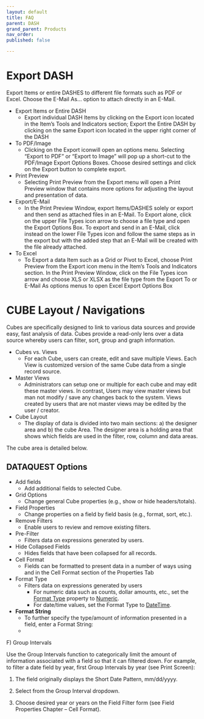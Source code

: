 ```yaml
---
layout: default
title: FAQ
parent: DASH
grand_parent: Products
nav_order: 
published: false

---
```

# Export DASH

Export Items or entire DASHES to different file formats such as PDF or Excel. Choose the E-Mail As… option to attach directly in an E-Mail.

* Export Items or Entire DASH
  * Export individual DASH Items by clicking on the Export icon located in the Item’s Tools and Indicators section; Export the Entire DASH by clicking on the same Export icon located in the upper right corner of the DASH
* To PDF/Image
  * Clicking on the Export iconwill open an options menu. Selecting “Export to PDF” or “Export to Image” will pop up a short-cut to the PDF/Image Export Options Boxes. Choose desired settings and click on the Export button to complete export.
* Print Preview
  * Selecting Print Preview from the Export menu will open a Print Preview window that contains more options for adjusting the layout and presentation of data.
* Export/E-Mail
  * In the Print Preview Window, export Items/DASHES solely or export and then send as attached files in an E-Mail. To Export alone, click on the upper File Types icon arrow to choose a file type and open the Export Options Box. To export and send in an E-Mail, click instead on the lower File Types icon and follow the same steps as in the export but with the added step that an E-Mail will be created with the file already attached.
* To Excel
  * To Export a data Item such as a Grid or Pivot to Excel, choose Print Preview from the Export icon menu in the Item’s Tools and Indicators section. In the Print Preview Window, click on the File Types icon arrow and choose XLS or XLSX as the file type from the Export To or E-Mail As options menus to open Excel Export Options Box

# CUBE Layout / Navigations

Cubes are specifically designed to link to various data sources and provide easy, fast analysis of data. Cubes provide a read-only lens over a data source whereby users can filter, sort, group and graph information.

* Cubes vs. Views
  * For each Cube, users can create, edit and save multiple Views. Each View is customized version of the same Cube data from a single record source.
* Master Views
  * Administrators can setup one or multiple <Master Views> for each cube and may edit these master views. In contrast, Users may view master views but man not modify / save any changes back to the system. Views created by users that are not master views may be edited by the user / creator.
* Cube Layout
  * The display of data is divided into two main sections: a) the designer area and b) the cube Area. The designer area is a holding area that shows which fields are used in the filter, row, column and data areas.

The cube area is detailed below.

## DATAQUEST Options

* Add fields
  * Add additional fields to selected Cube.
* Grid Options
  * Change general Cube properties (e.g., show or hide headers/totals).
* Field Properties
  * Change properties on a field by field basis (e.g., format, sort, etc.).
* Remove Filters
  * Enable users to review and remove existing filters.
* Pre-Filter
  * Filters data on expressions generated by users.
* Hide Collapsed Fields
  * Hides fields that have been collapsed for all records.
* Cell Format
  * Fields can be formatted to present data in a number of ways using <Format Type> and <Format String> in the Cell Format section of the Properties Tab
* Format Type
  * Filters data on expressions generated by users
    * For numeric data such as counts, dollar amounts, etc., set the [Format Type](http://documentation.devexpress.com/CoreLibraries/DevExpressUtilsFormatInfo_FormatTypetopic.aspx) property to [Numeric](http://documentation.devexpress.com/CoreLibraries/DevExpressUtilsFormatTypeEnumtopic.aspx).
    * For date/time values, set the Format Type to [DateTime](http://documentation.devexpress.com/CoreLibraries/DevExpressUtilsFormatTypeEnumtopic.aspx).
* **Format String**
  * To further specify the type/amount of information presented in a field, enter a Format String:
  * 

F) Group Intervals

Use the Group Intervals function to categorically limit the amount of information associated with a field so that it can filtered down. For example, to filter a date field by year, first Group Intervals by year (see Print Screen):

1) The <DueDate> field originally displays the Short Date Pattern, mm/dd/yyyy.

2) Select <DateYear> from the Group Interval dropdown.

3) Choose desired year or years on the Field Filter form (see Field Properties Chapter – Cell Format).